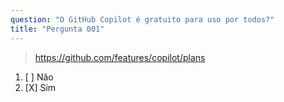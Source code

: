 ```yaml
---
question: "O GitHub Copilot é gratuito para uso por todos?"
title: "Pergunta 001"
---
```


> https://github.com/features/copilot/plans
1. [ ] Não  
1. [X] Sim  
